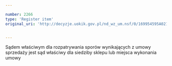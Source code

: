 ```yaml
---

number: 2266
type: 'Register item'
original_uri: 'http://decyzje.uokik.gov.pl/nd_wz_um.nsf/0/169954595A021F86C125786F003BDC7C?OpenDocument'


---
```


Sądem właściwym dla rozpatrywania sporów wynikających z umowy sprzedaży jest sąd właściwy dla siedziby sklepu lub miejsca wykonania umowy

